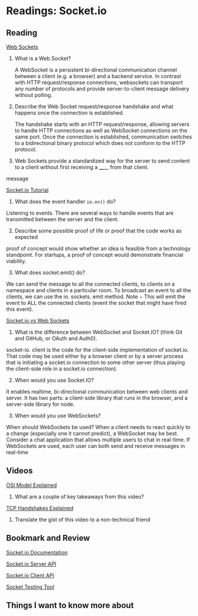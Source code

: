 Readings: Socket.io
===================

Reading
-------

[Web Sockets](https://en.wikipedia.org/wiki/WebSocket)

1. What is a Web Socket?

    A WebSocket is a persistent bi-directional communication channel between a client (e.g. a browser) and a backend service. In contrast with HTTP request/response connections, websockets can transport any number of protocols and provide server-to-client message delivery without polling.

2. Describe the Web Socket request/response handshake and what happens once the connection is established.

    The handshake starts with an HTTP request/response, allowing servers to handle HTTP connections as well as WebSocket connections on the same port. Once the connection is established, communication switches to a bidirectional binary protocol which does not conform to the HTTP protocol.

3. Web Sockets provide a standardized way for the server to send content to a client without first receiving a **\_\_**\_\_ from that client.

message

[Socket.io Tutorial](https://www.tutorialspoint.com/socket.io/)

1. What does the event handler `io.on()` do?

Listening to events. There are several ways to handle events that are transmitted between the server and the client.

2. Describe some possible proof of life or proof that the code works as expected

proof of concept would show whether an idea is feasible from a technology standpoint. For startups, a proof of concept would demonstrate financial viability.

3. What does socket.emit() do?

We can send the message to all the connected clients, to clients on a namespace and clients in a particular room. To broadcast an event to all the clients, we can use the io. sockets. emit method. Note − This will emit the event to ALL the connected clients (event the socket that might have fired this event).

[Socket.io vs Web Sockets](https://www.educba.com/websocket-vs-socket-io/)

1. What is the difference between WebSocket and Socket.IO? (think Git and GitHub, or OAuth and Auth0).

socket-io. client is the code for the client-side implementation of socket.io. That code may be used either by a browser client or by a server process that is initiating a socket.io connection to some other server (thus playing the client-side role in a socket.io connection).

2. When would you use Socket.IO?

It enables realtime, bi-directional communication between web clients and server. It has two parts: a client-side library that runs in the browser, and a server-side library for node.

3. When would you use WebSockets?

When should WebSockets be used?
When a client needs to react quickly to a change (especially one it cannot predict), a WebSocket may be best. Consider a chat application that allows multiple users to chat in real-time. If WebSockets are used, each user can both send and receive messages in real-time

Videos
------

[OSI Model Explained](https://www.youtube.com/watch?v=vv4y_uOneC0)

1. What are a couple of key takeaways from this video?

[TCP Handshakes Explained](https://www.youtube.com/watch?v=xMtP5ZB3wSk)

1. Translate the gist of this video to a non-technical friend

Bookmark and Review
-------------------

[Socket.io Documentation](https://socket.io/docs/)

[Socket.io Server API](https://socket.io/docs/server-api)

[Socket.io Client API](https://socket.io/docs/client-api)

[Socket Testing Tool](https://amritb.github.io/socketio-client-tool/)

## Things I want to know more about